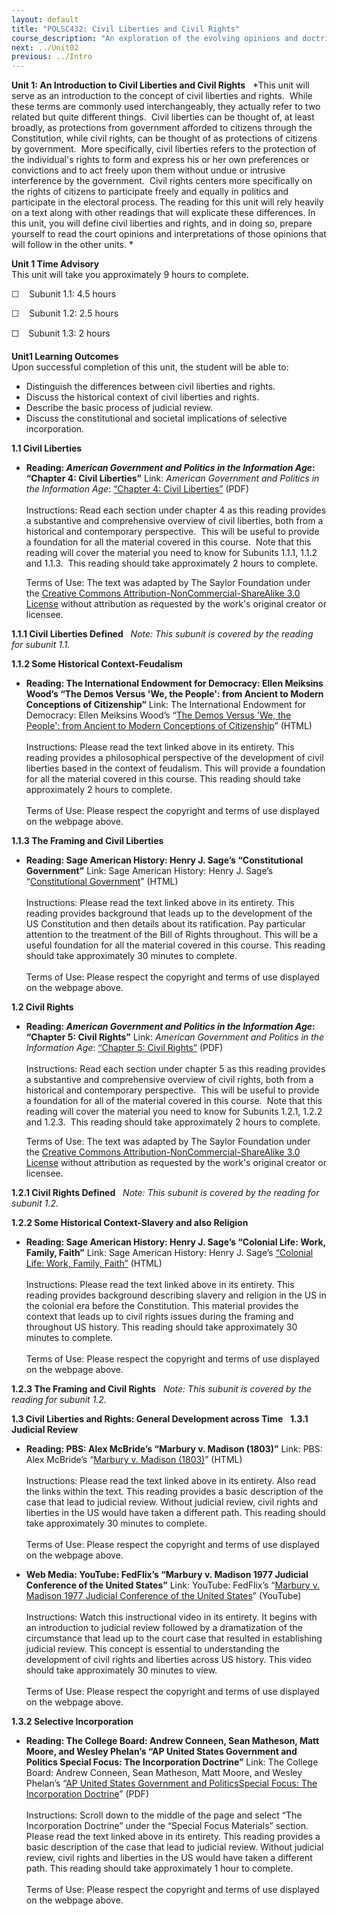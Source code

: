 ```yaml
---
layout: default
title: "POLSC432: Civil Liberties and Civil Rights"
course_description: "An exploration of the evolving opinions and doctrines of the U.S. Supreme Court, with particular emphasis on the civil liberties and rights of individuals and groups. Examines specific case law, including post-September 11th detainees, the use of secret courts, same-sex marriage, immigration, and abortion."
next: ../Unit02
previous: ../Intro
---
```

**Unit 1: An Introduction to Civil Liberties and Civil Rights** <span
id="1"></span> 
*This unit will serve as an introduction to the concept of civil
liberties and rights.  While these terms are commonly used
interchangeably, they actually refer to two related but quite different
things.  Civil liberties can be thought of, at least broadly, as
protections from government afforded to citizens through the
Constitution, while civil rights, can be thought of as protections of
citizens by government.  More specifically, civil liberties refers to
the protection of the individual's rights to form and express his or her
own preferences or convictions and to act freely upon them without undue
or intrusive interference by the government.  Civil rights centers more
specifically on the rights of citizens to participate freely and equally
in politics and participate in the electoral process. The reading for
this unit will rely heavily on a text along with other readings that
will explicate these differences. In this unit, you will define civil
liberties and rights, and in doing so, prepare yourself to read the
court opinions and interpretations of those opinions that will follow in
the other units. *

**Unit 1 Time Advisory**  
This unit will take you approximately 9 hours to complete.  
  
 <span id="32455_time_advisory" class="showltimeadivisoryspan"
style="display: inline; ">☐    </span>Subunit 1.1: 4.5 hours  
  
 ☐    Subunit 1.2: 2.5 hours  
  
 ☐    Subunit 1.3: 2 hours

**Unit1 Learning Outcomes**  
Upon successful completion of this unit, the student will be able to:  
-   Distinguish the differences between civil liberties and rights.
-   Discuss the historical context of civil liberties and rights.
-   Describe the basic process of judicial review.
-   Discuss the constitutional and societal implications of selective
    incorporation.

**1.1 Civil Liberties** <span id="1.1"></span> 
-   **Reading: *American Government and Politics in the Information
    Age*: “Chapter 4: Civil Liberties”**
    Link: *American Government and Politics in the Information Age*:
    [“Chapter 4: Civil
    Liberties”](http://www.saylor.org/site/textbooks/American%20Government%20and%20Politics%20in%20the%20Information%20Age.pdf)
    (PDF)  
        
     Instructions: Read each section under chapter 4 as this reading
    provides a substantive and comprehensive overview of civil
    liberties, both from a historical and contemporary perspective.
     This will be useful to provide a foundation for all the material
    covered in this course.  Note that this reading will cover the
    material you need to know for Subunits 1.1.1, 1.1.2 and 1.1.3.  This
    reading should take approximately 2 hours to complete.  
      
     Terms of Use: The text was adapted by The Saylor Foundation under
    the [<span class="s1">Creative Commons
    Attribution-NonCommercial-ShareAlike 3.0
    License</span>](http://creativecommons.org/licenses/by-nc-sa/3.0/) without
    attribution as requested by the work's original creator or licensee.

**1.1.1 Civil Liberties Defined** <span id="1.1.1"></span> 
*Note: This subunit is covered by the reading for subunit 1.1.*

**1.1.2 Some Historical Context-Feudalism** <span id="1.1.2"></span> 
-   **Reading: The International Endowment for Democracy: Ellen Meiksins
    Wood’s “The Demos Versus 'We, the People': from Ancient to Modern
    Conceptions of Citizenship”**
    Link: The International Endowment for Democracy: Ellen Meiksins
    Wood’s “[The Demos Versus 'We, the People': from Ancient to Modern
    Conceptions of Citizenship](http://www.iefd.org/articles/demos.php)”
    (HTML)  
        
     Instructions: Please read the text linked above in its entirety.
    This reading provides a philosophical perspective of the development
    of civil liberties based in the context of feudalism. This will
    provide a foundation for all the material covered in this course.
    This reading should take approximately 2 hours to complete.  
        
     Terms of Use: Please respect the copyright and terms of use
    displayed on the webpage above.

**1.1.3 The Framing and Civil Liberties** <span id="1.1.3"></span> 
-   **Reading: Sage American History: Henry J. Sage’s “Constitutional
    Government”**
    Link: Sage American History: Henry J. Sage’s “[Constitutional
    Government](http://www.sageamericanhistory.net/federalperiod/topics/makingconstitution.html)”
    (HTML)  
        
     Instructions: Please read the text linked above in its entirety.
    This reading provides background that leads up to the development of
    the US Constitution and then details about its ratification. Pay
    particular attention to the treatment of the Bill of Rights
    throughout. This will be a useful foundation for all the material
    covered in this course. This reading should take approximately 30
    minutes to complete.  
        
     Terms of Use: Please respect the copyright and terms of use
    displayed on the webpage above.

**1.2 Civil Rights** <span id="1.2"></span> 
-   **Reading: *American Government and Politics in the Information
    Age*: “Chapter 5: Civil Rights”**
    Link: *American Government and Politics in the Information Age*:
    [“Chapter 5: Civil
    Rights”](http://www.saylor.org/site/textbooks/American%20Government%20and%20Politics%20in%20the%20Information%20Age.pdf)
    (PDF)  
        
     Instructions: Read each section under chapter 5 as this reading
    provides a substantive and comprehensive overview of civil rights,
    both from a historical and contemporary perspective.  This will be
    useful to provide a foundation for all of the material covered in
    this course.  Note that this reading will cover the material you
    need to know for Subunits 1.2.1, 1.2.2 and 1.2.3.  This reading
    should take approximately 2 hours to complete.  
      
     Terms of Use: The text was adapted by The Saylor Foundation under
    the [<span class="s1">Creative Commons
    Attribution-NonCommercial-ShareAlike 3.0
    License</span>](http://creativecommons.org/licenses/by-nc-sa/3.0/) without
    attribution as requested by the work's original creator or licensee.

**1.2.1 Civil Rights Defined** <span id="1.2.1"></span> 
*Note: This subunit is covered by the reading for subunit 1.2.*

**1.2.2 Some Historical Context-Slavery and also Religion** <span
id="1.2.2"></span> 
-   **Reading: Sage American History: Henry J. Sage’s “Colonial Life:
    Work, Family, Faith”**
    Link: Sage American History: Henry J. Sage’s [“Colonial Life: Work,
    Family,
    Faith](http://www.sageamericanhistory.net/colonial/topics/colonialsociety.html)[”](http://www.sageamericanhistory.net/colonial/topics/colonialsociety.html)
    (HTML)  
        
     Instructions: Please read the text linked above in its entirety.
    This reading provides background describing slavery and religion in
    the US in the colonial era before the Constitution. This material
    provides the context that leads up to civil rights issues during the
    framing and throughout US history. This reading should take
    approximately 30 minutes to complete.  
        
     Terms of Use: Please respect the copyright and terms of use
    displayed on the webpage above.

**1.2.3 The Framing and Civil Rights** <span id="1.2.3"></span> 
*Note: This subunit is covered by the reading for subunit 1.2.*

**1.3 Civil Liberties and Rights: General Development across Time**
<span id="1.3"></span> 
**1.3.1 Judicial Review** <span id="1.3.1"></span> 
-   **Reading: PBS: Alex McBride’s “Marbury v. Madison (1803)”**
    Link: PBS: Alex McBride’s “[Marbury v. Madison
    (1803)](http://www.pbs.org/wnet/supremecourt/democracy/landmark_marbury.html)”
    (HTML)  
        
     Instructions: Please read the text linked above in its entirety.
    Also read the links within the text. This reading provides a basic
    description of the case that lead to judicial review. Without
    judicial review, civil rights and liberties in the US would have
    taken a different path. This reading should take approximately 30
    minutes to complete.  
        
     Terms of Use: Please respect the copyright and terms of use
    displayed on the webpage above.

-   **Web Media: YouTube: FedFlix’s “Marbury v. Madison 1977 Judicial
    Conference of the United States”**
    Link: YouTube: FedFlix’s “[Marbury v. Madison 1977 Judicial
    Conference of the United
    States](http://www.youtube.com/watch?v=rXwTrArJ1zM)” (YouTube)  
        
     Instructions: Watch this instructional video in its entirety. It
    begins with an introduction to judicial review followed by a
    dramatization of the circumstance that lead up to the court case
    that resulted in establishing judicial review. This concept is
    essential to understanding the development of civil rights and
    liberties across US history. This video should take approximately 30
    minutes to view.  
        
     Terms of Use: Please respect the copyright and terms of use
    displayed on the webpage above.

**1.3.2 Selective Incorporation** <span id="1.3.2"></span> 
-   **Reading: The College Board: Andrew Conneen, Sean Matheson, Matt
    Moore, and Wesley Phelan’s “AP United States Government and Politics
    Special Focus: The Incorporation Doctrine”**
    Link: The College Board: Andrew Conneen, Sean Matheson, Matt Moore,
    and Wesley Phelan’s “[AP United States Government and
    Politics](http://apcentral.collegeboard.com/apc/public/repository/07US-Govt-and-4081FC.pdf)[Special
    Focus: The Incorporation
    Doctrine](http://apcentral.collegeboard.com/apc/public/courses/teachers_corner/2259.html)”
    (PDF)  
        
     Instructions: Scroll down to the middle of the page and select “The
    Incorporation Doctrine” under the “Special Focus Materials” section.
    Please read the text linked above in its entirety. This reading
    provides a basic description of the case that lead to judicial
    review. Without judicial review, civil rights and liberties in the
    US would have taken a different path. This reading should take
    approximately 1 hour to complete.  
        
     Terms of Use: Please respect the copyright and terms of use
    displayed on the webpage above.


